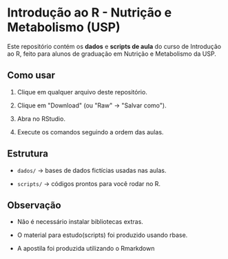 # Introdução ao R - Nutrição e Metabolismo (USP)



Este repositório contém os **dados** e **scripts de aula** do curso de Introdução ao R, feito para alunos de graduação em Nutrição e Metabolismo da USP.



## Como usar

1. Clique em qualquer arquivo deste repositório.

2. Clique em "Download" (ou "Raw" → "Salvar como").

3. Abra no RStudio.

4. Execute os comandos seguindo a ordem das aulas.



## Estrutura

- `dados/` → bases de dados fictícias usadas nas aulas.

- `scripts/` → códigos prontos para você rodar no R.



## Observação

- Não é necessário instalar bibliotecas extras.

- O material para estudo(scripts) foi produzido usando rbase.

- A apostila foi produzida utilizando o Rmarkdown



